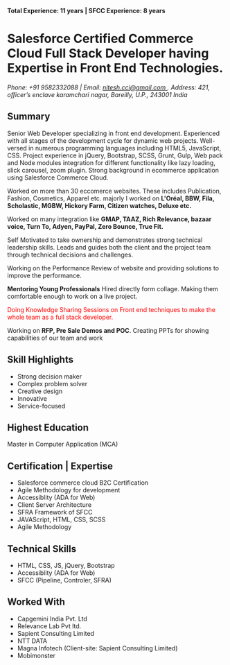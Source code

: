 <b>Total Experience: 11 years | SFCC Experience: 8 years </b>
<h1>Salesforce Certified Commerce Cloud Full Stack Developer having Expertise in Front End Technologies. </h1>
<address>
Phone:  +91 9582332088 | Email: <a href="mailto:nitesh.cci@gmail.com ">nitesh.cci@gmail.com </a>. 
Address: 421, officer’s enclave karamchari nagar, Bareilly, U.P., 243001 India
</address>
<h2>Summary</h2>
Senior Web Developer specializing in front end development. Experienced with all stages of the development cycle for dynamic web projects. Well-versed in numerous programming languages including HTML5, JavaScript, CSS. Project experience in jQuery, Bootstrap, SCSS, Grunt, Gulp, Web pack and Node modules integration for different functionality like lazy loading, slick carousel, zoom plugin. Strong background in ecommerce application using Salesforce Commerce Cloud.  

Worked on more than 30 eccomerce websites. These includes Publication, Fashion, Cosmetics, Apparel etc. majorly I worked on <b>L'Oréal, BBW, Fila, Scholastic, MGBW, Hickory Farm, Citizen watches, Deluxe etc. </b>

Worked on many integration like <b>GMAP, TAAZ, Rich Relevance, bazaar voice, Turn To, Adyen, PayPal, Zero Bounce, True Fit.</b>

Self Motivated to take ownership and demonstrates strong technical leadership skills. Leads and guides both the client and the project team through technical decisions and challenges.

Working on the Performance Review of website and providing solutions to improve the performance.

<b>Mentoring Young Professionals</b> Hired directly form collage. Making them comfortable enough to work on a live project.

<p style='color:red'>Doing Knowledge Sharing Sessions on Front end techniques to make the whole team as a full stack developer.</p>

Working on <b>RFP, Pre Sale Demos and POC</b>. Creating PPTs for showing capabilities of our team and work

<h2>Skill Highlights</h2>
<ul>
<li>Strong decision maker </li>
<li>Complex problem solver</li>
<li>Creative design</li>
<li>Innovative</li>
<li>Service-focused</li>
</ul>

<h2>Highest Education</h2>
Master in Computer Application (MCA)

<h2> Certification | Expertise </h2>
<ul>
<li>Salesforce commerce cloud B2C Certification</li>
<li>Agile Methodology for development</li>
<li>Accessiblity (ADA for Web)</li>
<li>Client Server Architecture</li>
<li>SFRA Framework of SFCC</li>
<li>JAVAScript, HTML, CSS, SCSS</li>
<li>Agile Methodology</li>
</ul>

<h2>Technical Skills</h2>
<ul>
<li>HTML, CSS, JS, jQuery, Bootstrap</li>
<li>Accessiblity (ADA for Web)</li>
<li>SFCC (Pipeline, Controler, SFRA) </li>
</ul>

<h2>Worked With</h2>
<ul>
<li>Capgemini India Pvt. Ltd </li>
<li>Relevance Lab Pvt ltd. </li>
<li>Sapient Consulting Limited </li>
<li>NTT DATA </li>
<li>Magna Infotech (Client-site: Sapient Consulting Limited) </li>
<li>Mobimonster</li>
</ul>


